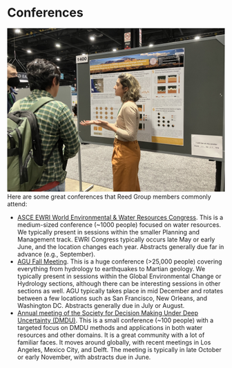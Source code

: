 # Conferences
![](Poster.jpg)
Here are some great conferences that Reed Group members commonly attend:
- [ASCE EWRI World Environmental & Water Resources Congress](https://www.ewricongress.org/). This is a medium-sized conference (~1000 people) focused on water resources. We typically present in sessions within the smaller Planning and Management track. EWRI Congress typically occurs late May or early June, and the location changes each year. Abstracts generally due far in advance (e.g., September).
- [AGU Fall Meeting](https://www.agu.org/fall-meeting). This is a huge conference (>25,000 people) covering everything from hydrology to earthquakes to Martian geology. We typically present in sessions within the Global Environmental Change or Hydrology sections, although there can be interesting sessions in other sections as well. AGU typically takes place in mid December and rotates between a few locations such as San Francisco, New Orleans, and Washington DC. Abstracts generally due in July or August.
- [Annual meeting of the Society for Decision Making Under Deep Uncertainty (DMDU)](https://www.deepuncertainty.org/). This is a small conference (~100 people) with a targeted focus on DMDU methods and applications in both water resources and other domains. It is a great community with a lot of familiar faces. It moves around globally, with recent meetings in Los Angeles, Mexico City, and Delft. The meeting is typically in late October or early November, with abstracts due in June.
